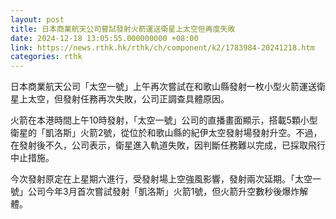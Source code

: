 ```yaml
---
layout: post
title: 日本商業航天公司嘗試發射火箭運送衛星上太空但再度失敗
date: 2024-12-18 13:05:55.000000000 +08:00
link: https://news.rthk.hk/rthk/ch/component/k2/1783984-20241218.htm
categories: rthk
---
```


日本商業航天公司「太空一號」上午再次嘗試在和歌山縣發射一枚小型火箭運送衛星上太空，但發射任務再次失敗，公司正調查具體原因。

火箭在本港時間上午10時發射，「太空一號」公司的直播畫面顯示，搭載5顆小型衛星的「凱洛斯」火箭2號，從位於和歌山縣的紀伊太空發射場發射升空。不過，在發射後不久，公司表示，衛星進入軌道失敗，因判斷任務難以完成，已採取飛行中止措施。

今次發射原定在上星期六進行，受發射場上空強風影響，發射兩次延期。「太空一號」公司今年3月首次嘗試發射「凱洛斯」火箭1號，但火箭升空數秒後爆炸解體。
